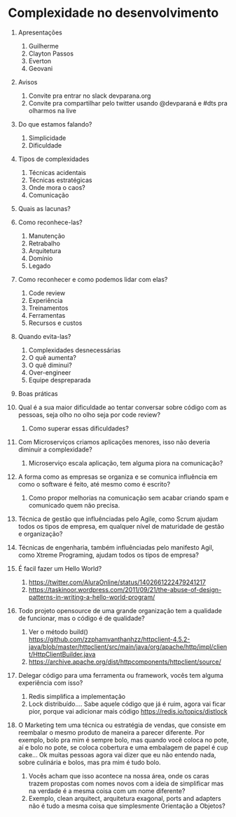 # Complexidade no desenvolvimento

1. Apresentações

   1. Guilherme
   1. Clayton Passos
   1. Everton
   1. Geovani

1. Avisos

   1. Convite pra entrar no slack devparana.org
   1. Convite pra compartilhar pelo twitter usando @devparaná e #dts pra olharmos na live

1. Do que estamos falando?

   1. Simplicidade
   1. Dificuldade

1. Tipos de complexidades

   1. Técnicas acidentais
   1. Técnicas estratégicas
   1. Onde mora o caos?
   1. Comunicação

1. Quais as lacunas?
1. Como reconhece-las?

   1. Manutenção
   1. Retrabalho
   1. Arquitetura
   1. Domínio
   1. Legado

1. Como reconhecer e como podemos lidar com elas?

   1. Code review
   1. Experiência
   1. Treinamentos
   1. Ferramentas
   1. Recursos e custos

1. Quando evita-las?

   1. Complexidades desnecessárias
   1. O quê aumenta?
   1. O quê diminui?
   1. Over-engineer
   1. Equipe despreparada

1. Boas práticas

1. Qual é a sua maior dificuldade ao tentar conversar sobre código com as pessoas, seja olho no olho seja por code review?

   1. Como superar essas dificuldades?

1. Com Microserviços criamos aplicações menores, isso não deveria diminuir a complexidade?

   1. Microserviço escala aplicação, tem alguma piora na comunicação?

1. A forma como as empresas se organiza e se comunica influência em como o software é feito, até mesmo como é escrito?

   1. Como propor melhorias na comunicação sem acabar criando spam e comunicado quem não precisa.

1. Técnica de gestão que influênciadas pelo Agile, como Scrum ajudam todos os tipos de empresa, em qualquer nível de maturidade de gestão e organização?

1. Técnicas de engenharia, também influênciadas pelo manifesto Agil, como Xtreme Programing, ajudam todos os tipos de empresa?

1. É facil fazer um Hello World?

   1. https://twitter.com/AluraOnline/status/1402661222479241217
   1. https://taskinoor.wordpress.com/2011/09/21/the-abuse-of-design-patterns-in-writing-a-hello-world-program/

1. Todo projeto opensource de uma grande organização tem a qualidade de funcionar, mas o código é de qualidade?

   1. Ver o método build() https://github.com/zzphamvanthanhzz/httpclient-4.5.2-java/blob/master/httpclient/src/main/java/org/apache/http/impl/client/HttpClientBuilder.java
   1. https://archive.apache.org/dist/httpcomponents/httpclient/source/

1. Delegar código para uma ferramenta ou framework, vocês tem alguma experiência com isso?

   1. Redis simplifica a implementação
   1. Lock distribuído.... Sabe aquele código que já é ruim, agora vai ficar pior, porque vai adicionar mais código https://redis.io/topics/distlock

1. O Marketing tem uma técnica ou estratégia de vendas, que consiste em reembalar o mesmo produto de maneira a parecer diferente. Por exemplo, bolo pra mim é sempre bolo, mas quando você coloca no pote, aí e bolo no pote, se coloca cobertura e uma embalagem de papel é cup cake... Ok muitas pessoas agora vai dizer que eu não entendo nada, sobre culinária e bolos, mas pra mim é tudo bolo.
   1. Vocês acham que isso acontece na nossa área, onde os caras trazem propostas com nomes novos com a ideia de simplificar mas na verdade é a mesma coisa com um nome diferente?
   1. Exemplo, clean arquitect, arquitetura exagonal, ports and adapters não é tudo a mesma coisa que simplesmente Orientação a Objetos?
